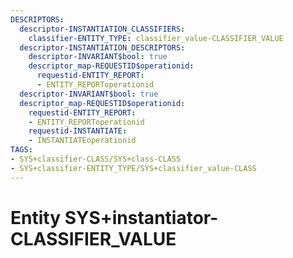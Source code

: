 ```yaml
---
DESCRIPTORS:
  descriptor-INSTANTIATION_CLASSIFIERS:
    classifier-ENTITY_TYPE: classifier_value-CLASSIFIER_VALUE
  descriptor-INSTANTIATION_DESCRIPTORS:
    descriptor-INVARIANT$bool: true
    descriptor_map-REQUESTID$operationid:
      requestid-ENTITY_REPORT:
      - ENTITY_REPORToperationid
  descriptor-INVARIANT$bool: true
  descriptor_map-REQUESTID$operationid:
    requestid-ENTITY_REPORT:
    - ENTITY_REPORToperationid
    requestid-INSTANTIATE:
    - INSTANTIATEoperationid
TAGS:
- SYS+classifier-CLASS/SYS+class-CLASS
- SYS+classifier-ENTITY_TYPE/SYS+classifier_value-CLASS
---
```

# Entity SYS+instantiator-CLASSIFIER_VALUE

